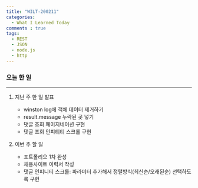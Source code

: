 ```yaml
---
title: "WILT-200211"
categories:
  - What I Learned Today
comments : true
tags:
  - REST
  - JSON
  - node.js
  - http
---
```


### 오늘 한 일
----
1. 지난 주 한 일 발표
    - winston log에 객체 데이터 제거하기
    - result.message 누락된 곳 넣기
    - 댓글 조회 페이지네이션 구현
    - 댓글 조회 인피티티 스크롤 구현<br>

2. 이번 주 할 일
    - 포트폴리오 1차 완성
    - 채용사이트 이력서 작성
    - 댓글 인피니티 스크롤: 파라미터 추가해서 정렬방식(최신순/오래된순) 선택하도록 구현<br>